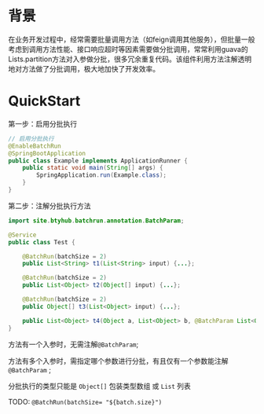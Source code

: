 # 背景
在业务开发过程中，经常需要批量调用方法（如feign调用其他服务），但批量一般考虑到调用方法性能、接口响应超时等因素需要做分批调用，常常利用guava的Lists.partition方法对入参做分批，很多冗余重复代码。该组件利用方法注解透明地对方法做了分批调用，极大地加快了开发效率。

# QuickStart

第一步：启用分批执行

```java
// 启用分批执行
@EnableBatchRun
@SpringBootApplication
public class Example implements ApplicationRunner {
    public static void main(String[] args) {
        SpringApplication.run(Example.class);
    }
}
```

第二步：注解分批执行方法

```java
import site.btyhub.batchrun.annotation.BatchParam;

@Service
public class Test {

    @BatchRun(batchSize = 2)
    public List<String> t1(List<String> input) {...};

    @BatchRun(batchSize = 2)
    public List<Object> t2(Object[] input) {...};

    @BatchRun(batchSize = 2)
    public Object[] t3(List<Object> input) {...};

    public List<Object> t4(Object a, List<Object> b, @BatchParam List<Object> input){...};
}
```
方法有一个入参时，无需注解`@BatchParam`;

方法有多个入参时，需指定哪个参数进行分批，有且仅有一个参数能注解`@BatchParam` ;

分批执行的类型只能是 `Object[]` 包装类型数组 或 `List` 列表

TODO: `@BatchRun(batchSize= "${batch.size}") `
